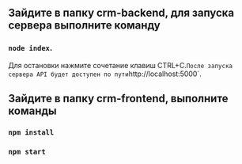 ## Зайдите в папку crm-backend, для запуска сервера выполните команду #
### `node index`.
Для остановки нажмите сочетание клавиш CTRL+C.`
После запуска сервера API будет доступен по пути `http://localhost:5000`.

## Зайдите в папку crm-frontend, выполните команды 
### `npm install`
### `npm start`
